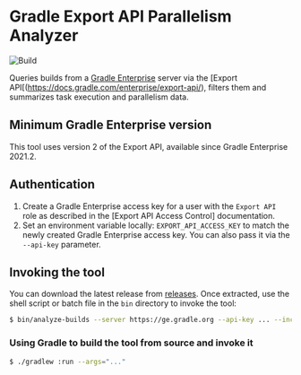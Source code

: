 # Gradle Export API Parallelism Analyzer

![Build](https://github.com/lptr/analyze-builds/actions/workflows/build.yml/badge.svg)

Queries builds from a [Gradle Enterprise](https://gradle.com) server via the [Export API[(https://docs.gradle.com/enterprise/export-api/), filters them and summarizes task execution and parallelism data.

## Minimum Gradle Enterprise version

This tool uses version 2 of the Export API, available since Gradle Enterprise 2021.2.

## Authentication

1. Create a Gradle Enterprise access key for a user with the `Export API` role as described in the [Export API Access Control] documentation.
2. Set an environment variable locally: `EXPORT_API_ACCESS_KEY` to match the newly created Gradle Enterprise access key. You can also pass it via the `--api-key` parameter.

## Invoking the tool

You can download the latest release from [releases](https://github.com/lptr/analyze-builds/releases). Once extracted, use the shell script or batch file in the `bin` directory to invoke the tool:

```bash
$ bin/analyze-builds --server https://ge.gradle.org --api-key ... --include-project gradle --include-tag LOCAL --exclude-task-type org.gradle.api.tasks.testing.Test
```

### Using Gradle to build the tool from source and invoke it

```bash
$ ./gradlew :run --args="..."
```

